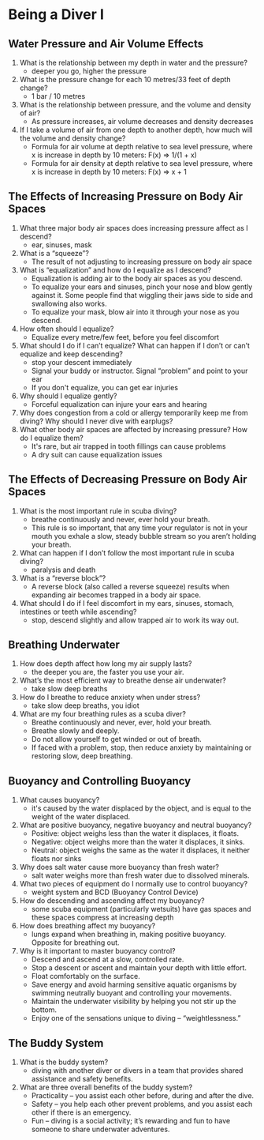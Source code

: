 # Being a Diver I

## Water Pressure and Air Volume Effects

1. What is the relationship between my depth in water and the pressure?
    - deeper you go, higher the pressure
2. What is the pressure change for each 10 metres/33 feet of depth change?
    - 1 bar / 10 metres
3. What is the relationship between pressure, and the volume and density of air?
    - As pressure increases, air volume decreases and density decreases
4. If I take a volume of air from one depth to another depth, how much will the volume and density change?
    - Formula for air volume at depth relative to sea level pressure, where x is increase in depth by 10 meters: 
        F(x) => 1/(1 + x)
    - Formula for air density at depth relative to sea level pressure, where x is increase in depth by 10 meters:
        F(x) => x + 1

## The Effects of Increasing Pressure on Body Air Spaces

1. What three major body air spaces does increasing pressure affect as I descend?
   - ear, sinuses, mask
2. What is a “squeeze”?
   - The result of not adjusting to increasing pressure on body air space
3. What is “equalization” and how do I equalize as I descend?
   - Equalization is adding air to the body air spaces as you descend.
   - To equalize your ears and sinuses, pinch your nose and blow gently against it. Some people find that wiggling their jaws side to side and swallowing also works.
   - To equalize your mask, blow air into it through your nose as you descend.
4. How often should I equalize?
   - Equalize every metre/few feet, before you feel discomfort
5. What should I do if I can’t equalize? What can happen if I don’t or can’t equalize and keep descending?
   - stop your descent immediately
   - Signal your buddy or instructor. Signal “problem” and point to your ear
   - If you don't equalize, you can get ear injuries
6. Why should I equalize gently?
   - Forceful equalization can injure your ears and hearing
7. Why does congestion from a cold or allergy temporarily keep me from diving? Why should I never dive with earplugs?
8. What other body air spaces are affected by increasing pressure? How do I equalize them?
   - It's rare, but air trapped in tooth fillings can cause problems
   - A dry suit can cause equalization issues

## The Effects of Decreasing Pressure on Body Air Spaces

1. What is the most important rule in scuba diving?
   - breathe continuously and never, ever hold your breath.
   - This rule is so important, that any time your regulator is not in your mouth you exhale a slow, steady bubble stream so you aren’t holding your breath.
2. What can happen if I don’t follow the most important rule in scuba diving?
   - paralysis and death
3. What is a “reverse block”?
   - A reverse block (also called a reverse squeeze) results when expanding air becomes trapped in a body air space.
4. What should I do if I feel discomfort in my ears, sinuses, stomach, intestines or teeth while ascending?
   - stop, descend slightly and allow trapped air to work its way out.

## Breathing Underwater

1. How does depth affect how long my air supply lasts?
   - the deeper you are, the faster you use your air.
2. What’s the most efficient way to breathe dense air underwater?
   - take slow deep breaths
3. How do I breathe to reduce anxiety when under stress?
   - take slow deep breaths, you idiot
4. What are my four breathing rules as a scuba diver?
   - Breathe continuously and never, ever, hold your breath.
   - Breathe slowly and deeply.
   - Do not allow yourself to get winded or out of breath.
   - If faced with a problem, stop, then reduce anxiety by maintaining or restoring slow, deep breathing.

## Buoyancy and Controlling Buoyancy

1. What causes buoyancy?
   - it's caused by the water displaced by the object, and is equal to the weight of the water displaced.
2. What are positive buoyancy, negative buoyancy and neutral buoyancy?
   - Positive: object weighs less than the water it displaces, it floats.
   - Negative: object weighs more than the water it displaces, it sinks.
   - Neutral: object weighs the same as the water it displaces, it neither floats nor sinks
3. Why does salt water cause more buoyancy than fresh water?
   - salt water weighs more than fresh water due to dissolved minerals.
4. What two pieces of equipment do I normally use to control buoyancy?
   - weight system and BCD (Buoyancy Control Device)
5. How do descending and ascending affect my buoyancy?
   - some scuba equipment (particularly wetsuits) have gas spaces and these spaces compress at increasing depth
6. How does breathing affect my buoyancy?
   - lungs expand when breathing in, making positive buoyancy. Opposite for breathing out.
7. Why is it important to master buoyancy control?
   - Descend and ascend at a slow, controlled rate.
   - Stop a descent or ascent and maintain your depth with little effort.
   - Float comfortably on the surface.
   - Save energy and avoid harming sensitive aquatic organisms by swimming neutrally buoyant and controlling your movements.
   - Maintain the underwater visibility by helping you not stir up the bottom.
   - Enjoy one of the sensations unique to diving – “weightlessness.”
  
## The Buddy System

1. What is the buddy system?
   - diving with another diver or divers in a team that provides shared assistance and safety benefits.
2. What are three overall benefits of the buddy system?
   - Practicality – you assist each other before, during and after the dive.
   - Safety – you help each other prevent problems, and you assist each other if there is an emergency.
   - Fun – diving is a social activity; it’s rewarding and fun to have someone to share underwater adventures.
  